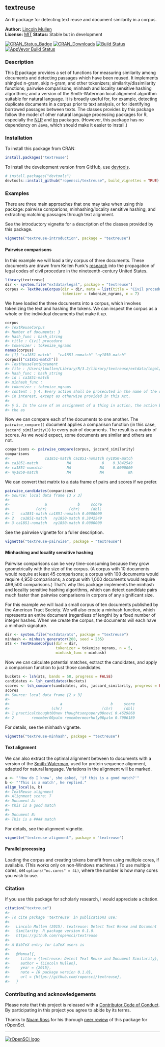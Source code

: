 <!-- README.md is generated from README.Rmd. Please edit that file -->
textreuse
---------

An R package for detecting text reuse and document similarity in a corpus.

**Author:** [Lincoln Mullen](http://lincolnmullen.com)<br> **License:** [MIT](http://opensource.org/licenses/MIT) **Status:** Stable but in development

[![CRAN\_Status\_Badge](http://www.r-pkg.org/badges/version/textreuse)](http://cran.r-project.org/package=textreuse) [![CRAN\_Downloads](http://cranlogs.r-pkg.org/badges/grand-total/textreuse)](http://cran.r-project.org/package=textreuse) [![Build Status](https://travis-ci.org/ropensci/textreuse.svg?branch=master)](https://travis-ci.org/ropensci/textreuse) [![AppVeyor Build Status](https://ci.appveyor.com/api/projects/status/github/ropensci/textreuse?branch=master)](https://ci.appveyor.com/project/ropensci/textreuse)

### Description

This [R](https://www.r-project.org/) package provides a set of functions for measuring similarity among documents and detecting passages which have been reused. It implements shingled n-gram, skip n-gram, and other tokenizers; similarity/dissimilarity functions; pairwise comparisons; minhash and locality sensitive hashing algorithms; and a version of the Smith-Waterman local alignment algorithm suitable for natural language. It is broadly useful for, for example, detecting duplicate documents in a corpus prior to text analysis, or for identifying borrowed passages between texts. The classes provides by this package follow the model of other natural language processing packages for R, especially the [NLP](https://cran.r-project.org/package=NLP) and [tm](https://cran.r-project.org/package=tm) packages. (However, this package has no dependency on Java, which should make it easier to install.)

### Installation

To install this package from CRAN:

``` r
install.packages("textreuse")
```

To install the development version from GitHub, use [devtools](https://github.com/hadley/devtools).

``` r
# install.packages("devtools")
devtools::install_github("ropensci/textreuse", build_vignettes = TRUE)
```

### Examples

There are three main approaches that one may take when using this package: pairwise comparions, minhashing/locality sensitive hashing, and extracting matching passages through text alignment.

See the introductory vignette for a description of the classes provided by this package.

``` r
vignette("textreuse-introduction", package = "textreuse")
```

#### Pairwise comparisons

In this example we will load a tiny corpus of three documents. These documents are drawn from Kellen Funk's [research](http://kellenfunk.org/field-code/) into the propagation of legal codes of civil procedure in the nineteenth-century United States.

``` r
library(textreuse)
dir <- system.file("extdata/legal", package = "textreuse")
corpus <- TextReuseCorpus(dir = dir, meta = list(title = "Civil procedure"),
                          tokenizer = tokenize_ngrams, n = 7)
```

We have loaded the three documents into a corpus, which involves tokenizing the text and hashing the tokens. We can inspect the corpus as a whole or the individual documents that make it up.

``` r
corpus
#> TextReuseCorpus
#> Number of documents: 3 
#> hash_func : hash_string 
#> title : Civil procedure 
#> tokenizer : tokenize_ngrams
names(corpus)
#> [1] "ca1851-match"   "ca1851-nomatch" "ny1850-match"
corpus[["ca1851-match"]]
#> TextReuseTextDocument
#> file : /Users/lmullen/Library/R/3.2/library/textreuse/extdata/legal/ca1851-match.txt 
#> hash_func : hash_string 
#> id : ca1851-match 
#> minhash_func : 
#> tokenizer : tokenize_ngrams 
#> content : § 4. Every action shall be prosecuted in the name of the real party
#> in interest, except as otherwise provided in this Act.
#> 
#> § 5. In the case of an assignment of a thing in action, the action by
#> the as
```

Now we can compare each of the documents to one another. The `pairwise_compare()` document applies a comparison function (in this case, `jaccard_similarity()`) to every pair of documents. The result is a matrix of scores. As we would expect, some documents are similar and others are not.

``` r
comparisons <- pairwise_compare(corpus, jaccard_similarity)
comparisons
#>                ca1851-match ca1851-nomatch ny1850-match
#> ca1851-match             NA              0    0.3842549
#> ca1851-nomatch           NA             NA    0.0000000
#> ny1850-match             NA             NA           NA
```

We can convert that matrix to a data frame of pairs and scores if we prefer.

``` r
pairwise_candidates(comparisons)
#> Source: local data frame [3 x 3]
#> 
#>                a              b     score
#>            (chr)          (chr)     (dbl)
#> 1   ca1851-match ca1851-nomatch 0.0000000
#> 2   ca1851-match   ny1850-match 0.3842549
#> 3 ca1851-nomatch   ny1850-match 0.0000000
```

See the pairwise vignette for a fuller description.

``` r
vignette("textreuse-pairwise", package = "textreuse")
```

#### Minhashing and locality sensitive hashing

Pairwise comparisons can be very time-consuming because they grow geometrically with the size of the corpus. (A corpus with 10 documents would require at least 45 comparisons; a corpus with 100 documents would require 4,950 comparisons; a corpus with 1,000 documents would require 499,500 comparisons.) That's why this package implements the minhash and locality sensitive hashing algorithms, which can detect candidate pairs much faster than pairwise comparisons in corpora of any significant size.

For this example we will load a small corpus of ten documents published by the American Tract Society. We will also create a minhash function, which represents an entire document (regardless of length) by a fixed number of integer hashes. When we create the corpus, the documents will each have a minhash signature.

``` r
dir <- system.file("extdata/ats", package = "textreuse")
minhash <- minhash_generator(200, seed = 235)
ats <- TextReuseCorpus(dir = dir,
                       tokenizer = tokenize_ngrams, n = 5,
                       minhash_func = minhash)
```

Now we can calculate potential matches, extract the candidates, and apply a comparison function to just those candidates.

``` r
buckets <- lsh(ats, bands = 50, progress = FALSE)
candidates <- lsh_candidates(buckets)
scores <- lsh_compare(candidates, ats, jaccard_similarity, progress = FALSE)
scores
#> Source: local data frame [2 x 3]
#> 
#>                       a                      b     score
#>                   (chr)                  (chr)     (dbl)
#> 1 practicalthought00nev thoughtsonpopery00nevi 0.4629868
#> 2        remember00palm remembermeorholy00palm 0.7006189
```

For details, see the minhash vignette.

``` r
vignette("textreuse-minhash", package = "textreuse")
```

#### Text alignment

We can also extract the optimal alignment between to documents with a version of the [Smith-Waterman](https://en.wikipedia.org/wiki/Smith-Waterman_algorithm), used for protein sequence alignment, adapted for natural language. Variations in the alignment will be marked.

``` r
a <- "'How do I know', she asked, 'if this is a good match?'"
b <- "'This is a match', he replied."
align_local(a, b)
#> TextReuse alignment
#> Alignment score: 7 
#> Document A:
#> this is a good match
#> 
#> Document B:
#> This is a #### match
```

For details, see the alignment vignette.

``` r
vignette("textreuse-alignment", package = "textreuse")
```

#### Parallel processing

Loading the corpus and creating tokens benefit from using multiple cores, if available. (This works only on non-Windows machines.) To use multiple cores, set `options("mc.cores" = 4L)`, where the number is how many cores you wish to use.

### Citation

If you use this package for scholarly research, I would appreciate a citation.

``` r
citation("textreuse")
#> 
#> To cite package 'textreuse' in publications use:
#> 
#>   Lincoln Mullen (2015). textreuse: Detect Text Reuse and Document
#>   Similarity. R package version 0.1.0.
#>   https://github.com/ropensci/textreuse
#> 
#> A BibTeX entry for LaTeX users is
#> 
#>   @Manual{,
#>     title = {textreuse: Detect Text Reuse and Document Similarity},
#>     author = {Lincoln Mullen},
#>     year = {2015},
#>     note = {R package version 0.1.0},
#>     url = {https://github.com/ropensci/textreuse},
#>   }
```

### Contributing and acknowledgements

Please note that this project is released with a [Contributor Code of Conduct](CONDUCT.md). By participating in this project you agree to abide by its terms.

Thanks to [Noam Ross](http://www.noamross.net/) for his thorough [peer review](https://github.com/ropensci/onboarding/issues/20) of this package for [rOpenSci](https://ropensci.org/).

------------------------------------------------------------------------

[![rOpenSCi logo](http://ropensci.org/public_images/github_footer.png)](http://ropensci.org)
